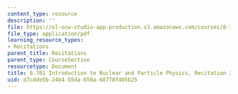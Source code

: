 ```yaml
---
content_type: resource
description: ''
file: https://ol-ocw-studio-app-production.s3.amazonaws.com/courses/8-701-introduction-to-nuclear-and-particle-physics-fall-2020/d7cdde5b24b455da658a68778f405b25_MIT8_701f20_rec3.pdf
file_type: application/pdf
learning_resource_types:
- Recitations
parent_title: Recitations
parent_type: CourseSection
resourcetype: Document
title: 8.701 Introduction to Nuclear and Particle Physics, Recitation 3
uid: d7cdde5b-24b4-55da-658a-68778f405b25
---
```

